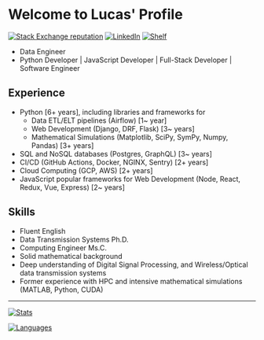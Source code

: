 # Welcome to Lucas' Profile

[![Stack Exchange reputation](https://img.shields.io/badge/Stack_Overflow-FE7A16?style=for-the-badge&logo=stack-overflow&logoColor=white)](https://stackoverflow.com/users/5114495/lucascavalcante)
[![LinkedIn](https://img.shields.io/badge/LinkedIn-0077B5?style=for-the-badge&logo=linkedin&logoColor=white)](https://linkedin.com/in/lucas-cp-cavalcante)
[![Shelf](https://img.shields.io/badge/Shelf-green?style=for-the-badge&logo=bookstack&logoColor=white)](https://github.com/cavalcantelucas/shelf)

- Data Engineer
- Python Developer | JavaScript Developer | Full-Stack Developer | Software Engineer

## Experience

- Python [6+ years], including libraries and frameworks for
  - Data ETL/ELT pipelines (Airflow) [1~ year]
  - Web Development (Django, DRF, Flask) [3~ years]
  - Mathematical Simulations (Matplotlib, SciPy, SymPy, Numpy, Pandas) [3+ years]
- SQL and NoSQL databases (Postgres, GraphQL) [3~ years]
- CI/CD (GitHub Actions, Docker, NGINX, Sentry) [2+ years]
- Cloud Computing (GCP, AWS) [2+ years]
- JavaScript popular frameworks for Web Development (Node, React, Redux, Vue, Express) [2~ years]

## Skills

- Fluent English
- Data Transmission Systems Ph.D.
- Computing Engineer Ms.C.
- Solid mathematical background
- Deep understanding of Digital Signal Processing, and Wireless/Optical data transmission systems
- Former experience with HPC and intensive mathematical simulations (MATLAB, Python, CUDA)

---

[![Stats](https://github-readme-stats.vercel.app/api?username=cavalcantelucas&count_private=true&show_icons=true&hide=stars)](https://github.com/cavalcantelucas/)

[![Languages](https://github-readme-stats.vercel.app/api/top-langs/?username=cavalcantelucas&layout=compact)](https://github.com/cavalcantelucas/)
